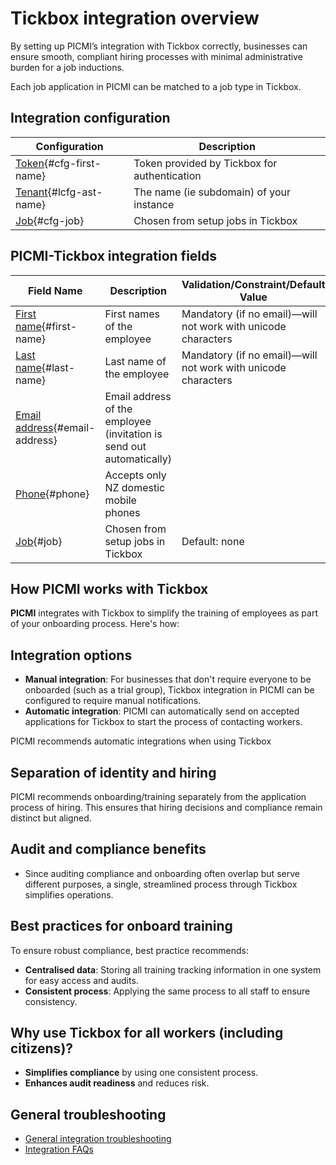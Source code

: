 # Tickbox integration overview

By setting up PICMI’s integration with Tickbox correctly, businesses can ensure smooth, compliant hiring processes with
minimal administrative burden for a job inductions.

<prompt>

Each job application in PICMI can be matched to a job type in Tickbox.

</prompt>

## Integration configuration

| Configuration                             | Description                                  |
|-------------------------------------------|----------------------------------------------|
| [Token](#cfg-first-name){#cfg-first-name} | Token provided by Tickbox for authentication |
| [Tenant](#cfg-last-name){#lcfg-ast-name}  | The  name (ie subdomain) of your instance    |
| [Job](#cfg-job){#cfg-job}                 | Chosen from setup jobs in Tickbox            |

## PICMI-Tickbox integration fields

| Field Name                                      | Description                                                          | Validation/Constraint/Default Value                           | Source                    |
|-------------------------------------------------|----------------------------------------------------------------------|---------------------------------------------------------------|---------------------------|
| [First name](#first-name){#first-name}          | First names of the employee                                          | Mandatory (if no email)—will not work with unicode characters | Personal Information      |
| [Last name](#last-name){#last-name}             | Last name of the employee                                            | Mandatory (if no email)—will not work with unicode characters | Personal Information      |
| [Email address](#email-address){#email-address} | Email address of the employee (invitation is send out automatically) |                                                               | Personal Information      |
| [Phone](#phone){#phone}                         | Accepts only NZ domestic mobile phones                               |                                                               | Personal Information      |
| [Job](#job){#job}                               | Chosen from setup jobs in Tickbox                                    | Default: none                                                 | Integration Configuration |

<explanation>

## How PICMI works with Tickbox

**PICMI** integrates with Tickbox to simplify the training of employees as part of your onboarding process. Here's how:

## Integration options

- **Manual integration**: For businesses that don't require everyone to be onboarded (such as a trial group), Tickbox
  integration in PICMI can be configured to require manual notifications.
- **Automatic integration**: PICMI can automatically send on accepted applications for Tickbox to start the process of
  contacting workers.

<prompt>

PICMI recommends automatic integrations when using Tickbox

</prompt>

## Separation of identity and hiring

PICMI recommends onboarding/training separately from the application process of hiring. This ensures that hiring
decisions and compliance remain distinct but aligned.

## Audit and compliance benefits

- Since auditing compliance and onboarding often overlap but serve different purposes, a single, streamlined process
  through Tickbox simplifies operations.

## Best practices for onboard training

To ensure robust compliance, best practice recommends:

- **Centralised data**: Storing all training tracking information in one system for easy access and audits.
- **Consistent process**: Applying the same process to all staff to ensure consistency.

## Why use Tickbox for all workers (including citizens)?

- **Simplifies compliance** by using one consistent process.
- **Enhances audit readiness** and reduces risk.

## General troubleshooting

- [General integration troubleshooting](integrations#troubleshooting)
- [Integration FAQs](../faqs#integrations)

</explanation>
